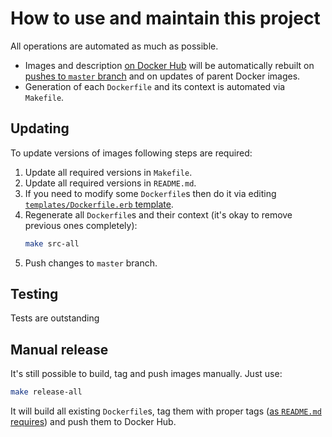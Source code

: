 How to use and maintain this project
====================================

All operations are automated as much as possible.

- Images and description [on Docker Hub][1] will be automatically rebuilt on
  [pushes to `master` branch][2] and on updates of parent Docker images.
- Generation of each `Dockerfile` and its context is automated via `Makefile`.



## Updating

To update versions of images following steps are required:

1.  Update all required versions in `Makefile`.
2.  Update all required versions in `README.md`.
3.  If you need to modify some `Dockerfile`s then do it via editing
    [`templates/Dockerfile.erb` template](templates/Dockerfile.erb).
4.  Regenerate all `Dockerfile`s and their context (it's okay to remove previous
    ones completely):
    ```bash
    make src-all
    ```
6.  Push changes to `master` branch.



## Testing

Tests are outstanding

## Manual release

It's still possible to build, tag and push images manually.
Just use:
```bash
make release-all
```

It will build all existing `Dockerfile`s, tag them with proper tags
([as `README.md` requires][3]) and push them to Docker Hub.





[1]: https://hub.docker.com/r/fluent/fluentd-kubernetes/tags
[2]: https://hub.docker.com/r/fluent/fluentd-kubernetes/~/settings/automated-builds
[3]: README.md#supported-tags-and-respective-dockerfile-links
